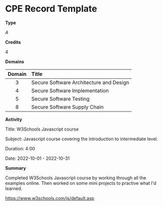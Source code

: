 # CPE Record Template

**Type**

*A*

**Credits**

4

**Domains**

|Domain|Title|
|:----:|:----|
|3|Secure Software Architecture and Design|
|4|Secure Software Implementation|
|5|Secure Software Testing|
|8|Secure Software Supply Chain|

**Activity**

Title: W3Schools Javascript course

Subject: Javascript course covering the introduction to intermediate level.

Duration: 4:00

Date: 2022-10-01 - 2022-10-31

**Summary**

Completed W3Schools Javascript course by working through all the examples online.
Then worked on some mini projects to practive what I'd learned.

https://www.w3schools.com/js/default.asp